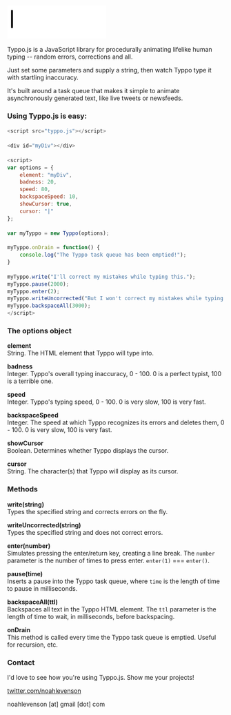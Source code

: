 ![Typpo.js](https://raw.githubusercontent.com/noahlevenson/typpo.js/master/typpo.gif)

Typpo.js is a JavaScript library for procedurally animating lifelike human typing -- random errors, corrections and all.

Just set some parameters and supply a string, then watch Typpo type it with startling inaccuracy.

It's built around a task queue that makes it simple to animate asynchronously generated text, like live tweets or newsfeeds.

### Using Typpo.js is easy:

~~~ javascript
<script src="typpo.js"></script>

<div id="myDiv"></div>

<script>
var options = {
    element: "myDiv", 
    badness: 20, 
    speed: 80, 
    backspaceSpeed: 10, 
    showCursor: true, 
    cursor: "|"
};

var myTyppo = new Typpo(options);

myTyppo.onDrain = function() {
    console.log("The Typpo task queue has been emptied!");
}

myTyppo.write("I'll correct my mistakes while typing this.");
myTyppo.pause(2000);
myTyppo.enter(2);
myTyppo.writeUncorrected("But I won't correct my mistakes while typing this.")
myTyppo.backspaceAll(3000);
</script>
~~~


### The options object
**element**<br>
String. The HTML element that Typpo will type into.

**badness**<br>
Integer. Typpo's overall typing inaccuracy, 0 - 100. 0 is a perfect typist, 100 is a terrible one.

**speed**<br>
Integer. Typpo's typing speed, 0 - 100. 0 is very slow, 100 is very fast.

**backspaceSpeed**<br>
Integer. The speed at which Typpo recognizes its errors and deletes them, 0 - 100. 0 is very slow, 100 is very fast.

**showCursor**<br>
Boolean. Determines whether Typpo displays the cursor.

**cursor**<br>
String. The character(s) that Typpo will display as its cursor.


### Methods
**write(string)**<br>
Types the specified string and corrects errors on the fly.

**writeUncorrected(string)**<br>
Types the specified string and does not correct errors.

**enter(number)**<br>
Simulates pressing the enter/return key, creating a line break. The `number` parameter is the number of times to press enter. `enter(1)` === `enter()`.

**pause(time)**<br>
Inserts a pause into the Typpo task queue, where `time` is the length of time to pause in milliseconds.

**backspaceAll(ttl)**<br>
Backspaces all text in the Typpo HTML element. The `ttl` parameter is the length of time to wait, in milliseconds, before backspacing.

**onDrain**<br>
This method is called every time the Typpo task queue is emptied. Useful for recursion, etc.


### Contact
I'd love to see how you're using Typpo.js. Show me your projects!

[twitter.com/noahlevenson](http://www.twitter.com/noahlevenson)

noahlevenson [at] gmail [dot] com
